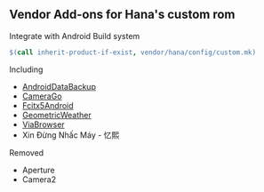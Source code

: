 ## Vendor Add-ons for Hana's custom rom

Integrate with Android Build system

```makefile
$(call inherit-product-if-exist, vendor/hana/config/custom.mk)
```

Including
 - [AndroidDataBackup](https://github.com/XayahSuSuSu/Android-DataBackup)
 - [CameraGo](https://www.celsoazevedo.com/files/android/google-camera/dev-shamim/f/dl14/)
 - [Fcitx5Android](https://github.com/fcitx5-android/fcitx5-android)
 - [GeometricWeather](https://github.com/WangDaYeeeeee/GeometricWeather)
 - [ViaBrowser](https://github.com/tuyafeng/Via)
 - Xin Đừng Nhấc Máy - 忆熙

Removed
 - Aperture
 - Camera2